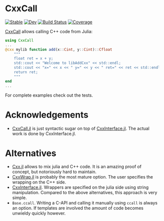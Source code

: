 # CxxCall

[![Stable](https://img.shields.io/badge/docs-stable-blue.svg)](https://jw3126.github.io/CxxCall.jl/stable)
[![Dev](https://img.shields.io/badge/docs-dev-blue.svg)](https://jw3126.github.io/CxxCall.jl/dev)
[![Build Status](https://github.com/jw3126/CxxCall.jl/actions/workflows/CI.yml/badge.svg?branch=main)](https://github.com/jw3126/CxxCall.jl/actions/workflows/CI.yml?query=branch%3Amain)
[![Coverage](https://codecov.io/gh/jw3126/CxxCall.jl/branch/main/graph/badge.svg)](https://codecov.io/gh/jw3126/CxxCall.jl)

[CxxCall](https://github.com/jw3126/CxxCall.jl) allows calling C++ code from Julia:
```julia
using CxxCall
...
@cxx mylib function add(x::Cint, y::Cint)::Cfloat
    """
    float ret = x + y;
    std::cout << "Welcome to libAddCxx" << std::endl;
    std::cout << "x=" << x << " y=" << y << " ret=" << ret << std::endl;
    return ret;
    """
end
...
```
For complete examples check out the tests.

# Acknowledgements
* [CxxCall.jl](https://github.com/jw3126/CxxCall.jl) is just syntactic sugar on top of 
[CxxInterface.jl](https://github.com/eschnett/CxxInterface.jl). The actual work is done by CxxInterface.jl.

# Alternatives

* [Cxx.jl](https://github.com/JuliaInterop/Cxx.jl) allows to mix julia and C++ code. It is an amazing proof of concept, but notoriously hard to maintain.
* [CxxWrap.jl](https://github.com/JuliaInterop/CxxWrap.jl) is probably the most mature option.
The user specifies the wrapping on the C++ side.
* [CxxInterface.jl](https://github.com/eschnett/CxxInterface.jl).
Wrappers are specified on the julia side using string manipulation. Compared to the above alternatives, this approach is very simple.
* `Base.ccall`. Writing a C-API and calling it manually using `ccall` is always an option. If templates are involved the amount of code becomes unwieldy quickly however.
